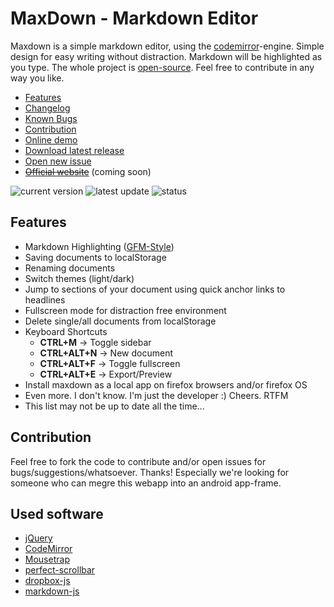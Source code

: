 # MaxDown - Markdown Editor

Maxdown is a simple markdown editor, using the [codemirror](http://codemirror.net)-engine. Simple design for easy writing without distraction. Markdown will be highlighted as you type. The whole project is [open-source](LICENSE). Feel free to contribute in any way you like.

- [Features](#features)
- [Changelog](changelog.md)
- [Known Bugs](https://github.com/opoloo/maxdown/issues)
- [Contribution](#contribution)
- [Online demo](http://opoloo.github.io/maxdown)
- [Download latest release](https://github.com/opoloo/maxdown/releases)
- [Open new issue](https://github.com/opoloo/maxdown/issues/new)
- ~~[Official website](#)~~ (coming soon)

![current version](https://img.shields.io/badge/current_version-0.3.11-brightgreen.svg)
![latest update](https://img.shields.io/badge/latest_update-3._September_2015-brightgreen.svg)
![status](https://img.shields.io/badge/status-stable--alpha-yellow.svg)

## Features

- Markdown Highlighting ([GFM-Style](https://help.github.com/articles/github-flavored-markdown/))
- Saving documents to localStorage
- Renaming documents
- Switch themes (light/dark)
- Jump to sections of your document using quick anchor links to headlines
- Fullscreen mode for distraction free environment
- Delete single/all documents from localStorage
- Keyboard Shortcuts
  - **CTRL+M** -> Toggle sidebar
  - **CTRL+ALT+N** -> New document
  - **CTRL+ALT+F** -> Toggle fullscreen
  - **CTRL+ALT+E** -> Export/Preview
- Install maxdown as a local app on firefox browsers and/or firefox OS
- Even more. I don't know. I'm just the developer :) Cheers. RTFM
- This list may not be up to date all the time...

## Contribution

Feel free to fork the code to contribute and/or open issues for bugs/suggestions/whatsoever. Thanks! Especially we're looking for someone who can megre this webapp into an android app-frame.

## Used software

- [jQuery](http://jquery.com)
- [CodeMirror](http://codemirror.net)
- [Mousetrap](https://craig.is/killing/mice)
- [perfect-scrollbar](https://github.com/noraesae/perfect-scrollbar)
- [dropbox-js](https://github.com/dropbox/dropbox-js)
- [markdown-js](https://github.com/evilstreak/markdown-js)